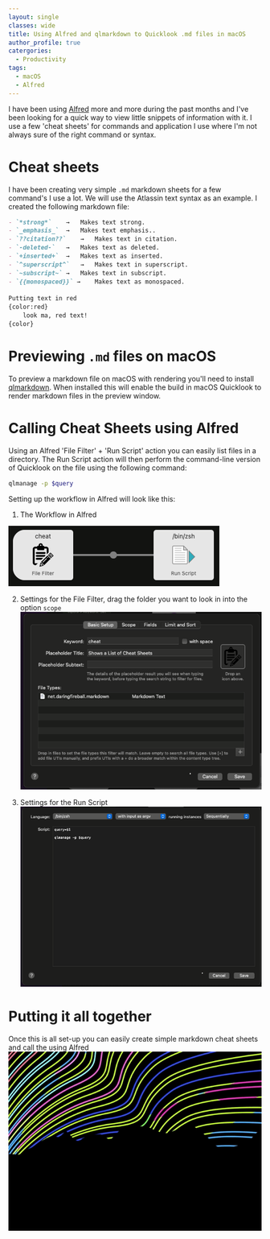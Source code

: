```yaml
---
layout: single
classes: wide
title: Using Alfred and qlmarkdown to Quicklook .md files in macOS
author_profile: true
catergories:
  - Productivity 
tags:
  - macOS
  - Alfred
---
```

I have been using [Alfred](https://www.alfredapp.com/) more and more during the past months and I've been looking for a quick way to view little snippets of information with it. I use a few 'cheat sheets' for commands and application I use where I'm not always sure of the right command or syntax.

# Cheat sheets
I have been creating very simple `.md` markdown sheets for a few command's I use a lot. We will use the Atlassin text syntax as an example. I created the following markdown file:
```markdown
- `*strong*`	→ 	Makes text strong.
- `_emphasis_`	→ 	Makes text emphasis..
- `??citation??`	→	Makes text in citation.
- `-deleted-`	→ 	Makes text as deleted.
- `+inserted+`	→ 	Makes text as inserted.
- `^superscript^`	→ 	Makes text in superscript.
- `~subscript~`	→ 	Makes text in subscript.
- `{{monospaced}}` →	Makes text as monospaced.

Putting text in red
{color:red}
    look ma, red text!
{color}
```

# Previewing `.md` files on macOS
To preview a markdown file on macOS with rendering you'll need to install [qlmarkdown](https://github.com/toland/qlmarkdown). When installed this will enable the build in macOS Quicklook to render markdown files in the preview window.

# Calling Cheat Sheets using Alfred
Using an Alfred 'File Filter' + 'Run Script' action you can easily list files in a directory. The Run Script action will then perform the command-line version of Quicklook on the file using the following command:
```bash
qlmanage -p $query 
```

Setting up the workflow in Alfred will look like this:

1. The Workflow in Alfred

![Alfred Workflow](../assets/images/20201127162256.png)

2. Settings for the File Filter, drag the folder you want to look in into the option `scope`
![File Filter](../assets/images/20201127162314.png)

3. Settings for the Run Script
![Run Script Settings](../assets/images/20201127162335.png)

# Putting it all together
Once this is all set-up you can easily create simple markdown cheat sheets and call the using Alfred
![](../assets/images/CheatExample.gif)
